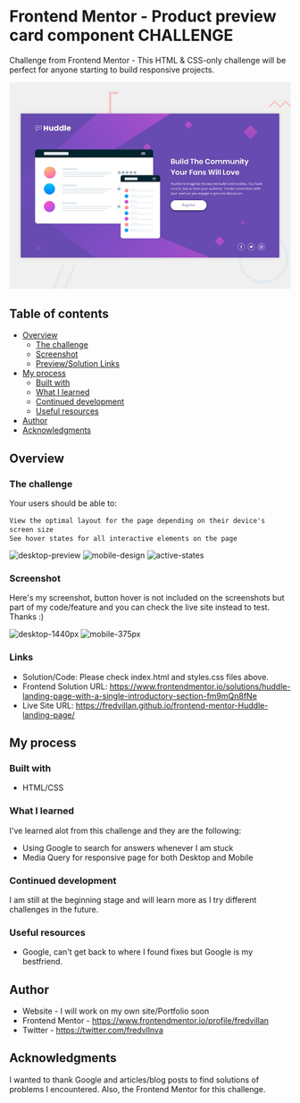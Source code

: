 # Frontend Mentor - Product preview card component CHALLENGE

Challenge from Frontend Mentor - This HTML & CSS-only challenge will be perfect for anyone starting to build responsive projects.

![Design preview for the Product preview card component coding challenge](./design/desktop-preview.jpg)


## Table of contents

- [Overview](#overview)
  - [The challenge](#the-challenge)
  - [Screenshot](#screenshot)
  - [Preview/Solution Links](#links)
- [My process](#my-process)
  - [Built with](#built-with)
  - [What I learned](#what-i-learned)
  - [Continued development](#continued-development)
  - [Useful resources](#useful-resources)
- [Author](#author)
- [Acknowledgments](#acknowledgments)



## Overview

### The challenge

Your users should be able to:

    View the optimal layout for the page depending on their device's screen size
    See hover states for all interactive elements on the page

![desktop-preview](https://user-images.githubusercontent.com/106635525/180039735-91efa2be-ab46-4021-b400-3e276864c048.jpg)
![mobile-design](https://user-images.githubusercontent.com/106635525/180039779-5b0e6f9f-2660-462d-840a-270cead8ff96.jpg)
![active-states](https://user-images.githubusercontent.com/106635525/180039790-b1c79fb7-35ba-4c82-bb7d-f9f9690160fb.jpg)


### Screenshot

Here's my screenshot, button hover is not included on the screenshots but part of my code/feature and you can check the live site instead to test. Thanks :)

![desktop-1440px](https://user-images.githubusercontent.com/106635525/180039871-e754090a-87b7-4048-847d-059f031334c8.png)
![mobile-375px](https://user-images.githubusercontent.com/106635525/180039867-94946976-aa00-44a8-80de-6d915877e4bb.png)


### Links


- Solution/Code: Please check index.html and styles.css files above.
- Frontend Solution URL: https://www.frontendmentor.io/solutions/huddle-landing-page-with-a-single-introductory-section-fm9mQn8fNe
- Live Site URL: https://fredvillan.github.io/frontend-mentor-Huddle-landing-page/

## My process

### Built with

- HTML/CSS

### What I learned

I've learned alot from this challenge and they are the following:

- Using Google to search for answers whenever I am stuck
- Media Query for responsive page for both Desktop and Mobile

### Continued development

I am still at the beginning stage and will learn more as I try different challenges in the future.

### Useful resources

- Google, can't get back to where I found fixes but Google is my bestfriend.

## Author

- Website - I will work on my own site/Portfolio soon
- Frontend Mentor - https://www.frontendmentor.io/profile/fredvillan
- Twitter - https://twitter.com/fredvllnva

## Acknowledgments

I wanted to thank Google and articles/blog posts to find solutions of problems I encountered. Also, the Frontend Mentor for this challenge.
